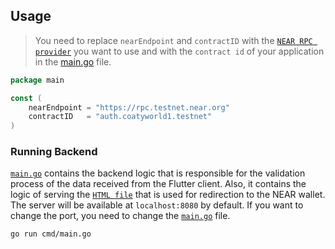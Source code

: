 <!-- USAGE EXAMPLES -->

## Usage

> You need to replace `nearEndpoint` and `contractID` with the [`NEAR RPC provider`](https://docs.near.org/api/rpc/providers) you want to use and with the `contract id` of your application in the [main.go](./backend/cmd/main.go#L15-L18) file.
```go
package main

const (
	nearEndpoint = "https://rpc.testnet.near.org"
	contractID   = "auth.coatyworld1.testnet"
)
```

### Running Backend
[`main.go`](./cmd/main.go) contains the backend logic that is responsible for the validation process of the data received from the Flutter client.
Also, it contains the logic of serving the [`HTML file`](./index.html) that is used for redirection to the NEAR wallet.  
The server will be available at `localhost:8080` by default. If you want to change the port, you need to change the [`main.go`](./cmd/main.go#L108) file.

```sh
go run cmd/main.go
```

